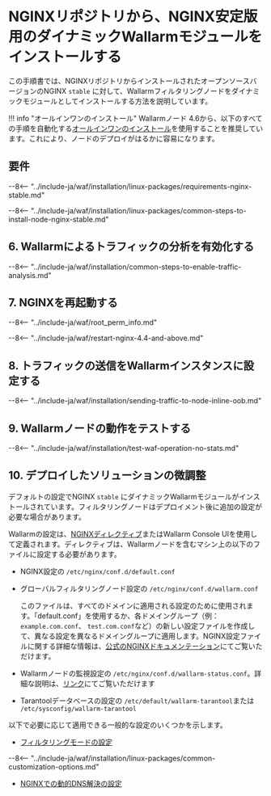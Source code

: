 [img-wl-console-users]:             ../../images/check-user-no-2fa.png
[wallarm-status-instr]:             ../../admin-en/configure-statistics-service.md
[memory-instr]:                     ../../admin-en/configuration-guides/allocate-resources-for-node.md
[waf-directives-instr]:             ../../admin-en/configure-parameters-en.md
[ptrav-attack-docs]:                ../../attacks-vulns-list.md#path-traversal
[attacks-in-ui-image]:           ../../images/admin-guides/test-attacks-quickstart.png
[waf-mode-instr]:                   ../../admin-en/configure-wallarm-mode.md
[logging-instr]:                    ../../admin-en/configure-logging.md
[proxy-balancer-instr]:             ../../admin-en/using-proxy-or-balancer-en.md
[process-time-limit-instr]:         ../../admin-en/configure-parameters-en.md#wallarm_process_time_limit
[configure-selinux-instr]:          ../../admin-en/configure-selinux.md
[configure-proxy-balancer-instr]:   ../../admin-en/configuration-guides/access-to-wallarm-api-via-proxy.md
[update-instr]:                     ../../updating-migrating/nginx-modules.md
[install-postanalytics-docs]:        ../../../admin-en/installation-postanalytics-en/
[dynamic-dns-resolution-nginx]:     ../../admin-en/configure-dynamic-dns-resolution-nginx.md
[waf-mode-recommendations]:          ../../about-wallarm/deployment-best-practices.md#follow-recommended-onboarding-steps
[ip-lists-docs]:                    ../../user-guides/ip-lists/overview.md
[versioning-policy]:                ../../updating-migrating/versioning-policy.md#version-list
[install-postanalytics-instr]:      ../../admin-en/installation-postanalytics-en.md
[waf-installation-instr-latest]:     /installation/nginx/dynamic-module/
[img-node-with-several-instances]:  ../../images/user-guides/nodes/wallarm-node-with-two-instances.png
[img-create-wallarm-node]:      ../../images/user-guides/nodes/create-cloud-node.png
[nginx-custom]:                 ../custom/custom-nginx-version.md
[node-token]:                       ../../quickstart.md#deploy-the-wallarm-filtering-node
[api-token]:                        ../../user-guides/settings/api-tokens.md
[wallarm-token-types]:              ../../user-guides/nodes/nodes.md#api-and-node-tokens-for-node-creation
[platform]:                         ../../installation/supported-deployment-options.md
[inline-docs]:                      ../inline/overview.md
[oob-docs]:                         ../oob/overview.md
[oob-advantages-limitations]:       ../oob/overview.md#advantages-and-limitations
[web-server-mirroring-examples]:    ../oob/web-server-mirroring/overview.md#examples-of-web-server-configuration-for-traffic-mirroring
[img-grouped-nodes]:                ../../images/user-guides/nodes/grouped-nodes.png

# NGINXリポジトリから、NGINX安定版用のダイナミックWallarmモジュールをインストールする

この手順書では、NGINXリポジトリからインストールされたオープンソースバージョンのNGINX `stable` に対して、Wallarmフィルタリングノードをダイナミックモジュールとしてインストールする方法を説明しています。

!!! info "オールインワンのインストール"
    Wallarmノード 4.6から、以下のすべての手順を自動化する[オールインワンのインストール](all-in-one.md)を使用することを推奨しています。これにより、ノードのデプロイがはるかに容易になります。

## 要件

--8<-- "../include-ja/waf/installation/linux-packages/requirements-nginx-stable.md"

--8<-- "../include-ja/waf/installation/linux-packages/common-steps-to-install-node-nginx-stable.md"

## 6. Wallarmによるトラフィックの分析を有効化する

--8<-- "../include-ja/waf/installation/common-steps-to-enable-traffic-analysis.md"

## 7. NGINXを再起動する

--8<-- "../include-ja/waf/root_perm_info.md"

--8<-- "../include-ja/waf/restart-nginx-4.4-and-above.md"

## 8. トラフィックの送信をWallarmインスタンスに設定する

--8<-- "../include-ja/waf/installation/sending-traffic-to-node-inline-oob.md"

## 9. Wallarmノードの動作をテストする

--8<-- "../include-ja/waf/installation/test-waf-operation-no-stats.md"

## 10. デプロイしたソリューションの微調整

デフォルトの設定でNGINX `stable` にダイナミックWallarmモジュールがインストールされています。フィルタリングノードはデプロイメント後に追加の設定が必要な場合があります。

Wallarmの設定は、[NGINXディレクティブ](../../admin-en/configure-parameters-en.md)またはWallarm Console UIを使用して定義されます。ディレクティブは、Wallarmノードを含むマシン上の以下のファイルに設定する必要があります。

* NGINX設定の `/etc/nginx/conf.d/default.conf`
* グローバルフィルタリングノード設定の `/etc/nginx/conf.d/wallarm.conf`

    このファイルは、すべてのドメインに適用される設定のために使用されます。「default.conf」を使用するか、各ドメイングループ（例： `example.com.conf`、 `test.com.conf`など）の新しい設定ファイルを作成して、異なる設定を異なるドメイングループに適用します。NGINX設定ファイルに関する詳細な情報は、[公式のNGINXドキュメンテーション](https://nginx.org/en/docs/beginners_guide.html)にてご覧いただけます。
* Wallarmノードの監視設定の `/etc/nginx/conf.d/wallarm-status.conf`。詳細な説明は、[リンク][wallarm-status-instr]にてご覧いただけます
* Tarantoolデータベースの設定の `/etc/default/wallarm-tarantool`または `/etc/sysconfig/wallarm-tarantool`

以下で必要に応じて適用できる一般的な設定のいくつかを示します。

* [フィルタリングモードの設定][waf-mode-instr]

--8<-- "../include-ja/waf/installation/linux-packages/common-customization-options.md"

* [NGINXでの動的DNS解決の設定][dynamic-dns-resolution-nginx]